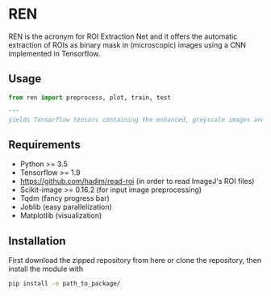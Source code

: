 REN
===

REN is the acronym for ROI Extraction Net and it offers the automatic extraction of ROIs as binary mask in (microscopic) images using a CNN implemented in Tensorflow.

Usage
-----

```Python
from ren import preprocess, plot, train, test

"""
yields Tensorflow tensors containing the enhanced, greyscale images and the binary masks of the ROIs for each image (target model output) for training and test

```

Requirements
------------

* Python >= 3.5
* Tensorflow >= 1.9
* https://github.com/hadim/read-roi (in order to read ImageJ's ROI files)
* Scikit-image >= 0.16.2 (for input image preprocessing)
* Tqdm (fancy progress bar)
* Joblib (easy parallelization)
* Matplotlib (visualization)

Installation
------------

First download the zipped repository from here or clone the repository, then install the module with

```bash
pip install -e path_to_package/
```


